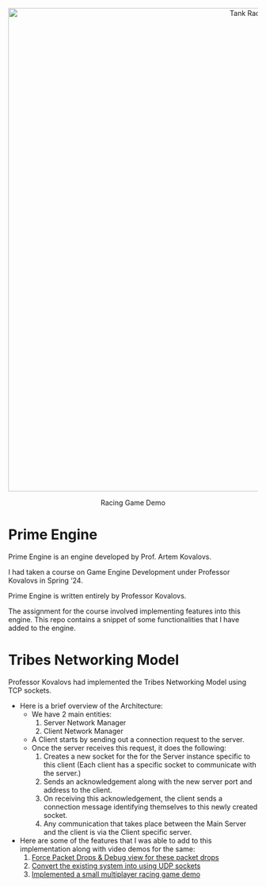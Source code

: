 <p align="center">
  <img src="https://github.com/AaryaDevnani/TribesNetworkingModel/assets/62675730/800544b3-1dfc-4fd3-9726-ec4ea7846d95" alt="Tank Racer Gif" style="width: 976;"/>
</p>
<p align="center">
Racing Game Demo
</p>

# Prime Engine

Prime Engine is an engine developed by Prof. Artem Kovalovs.

I had taken a course on Game Engine Development under Professor Kovalovs in Spring ‘24.

Prime Engine is written entirely by Professor Kovalovs. 

The assignment for the course involved implementing features into this engine. This repo contains a snippet of some functionalities that I have added to the engine.

# Tribes Networking Model

Professor Kovalovs had implemented the Tribes Networking Model using TCP sockets.
- Here is a brief overview of the Architecture:
    - We have 2 main entities:
        1. Server Network Manager
        2. Client Network Manager
    - A Client starts by sending out a connection request to the server.
    - Once the server receives this request, it does the following:
        1. Creates a new socket for the for the Server instance specific to this client (Each client has a specific socket to communicate with the server.)
        2. Sends an acknowledgement along with the new server port and address to the client.
        3. On receiving this acknowledgement, the client sends a connection message identifying themselves to this newly created socket.
        4. Any communication that takes place between the Main Server and the client is via the Client specific server.
- Here are some of the features that I was able to add to this implementation along with video demos for the same:
    1. [Force Packet Drops & Debug view for these packet drops](https://drive.google.com/file/d/1MmkdRtvrvD6OZEOC3hbbKHaS_P9ea8ge/view?usp=drive_link)
    2. [Convert the existing system into using UDP sockets](https://drive.google.com/file/d/1kXJRcKUOxbuPSgQvSa42X1daKqYEpX7v/view?usp=sharing)
    3. [Implemented a small multiplayer racing game demo](https://drive.google.com/file/d/1dosqXal6ea-Ni7T1OdAolp9c78b5h3VT/view?usp=sharing)
